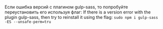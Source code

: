 
Если ошибка версий с плагином gulp-sass, то попробуйте переустановить его используя флаг:
If there is a version error with the plugin gulp-sass, then try to reinstall it using the flag:
```sudo npm i gulp-sass -ES --unsafe-perm=tru```
